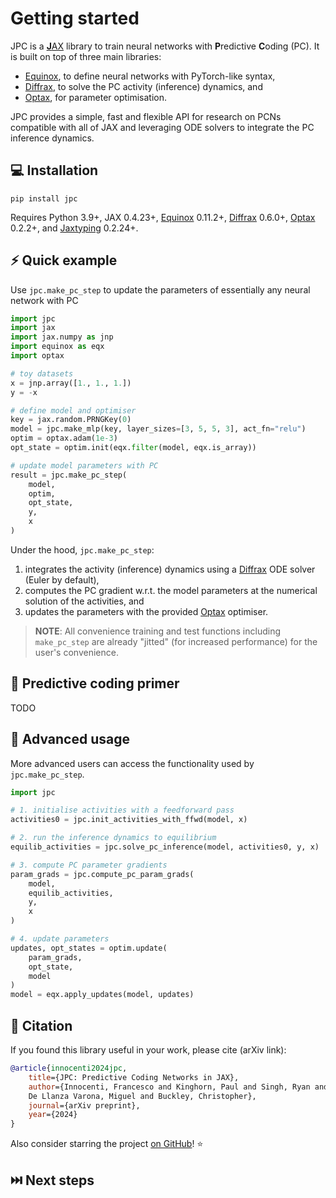# Getting started

JPC is a [**J**AX](https://github.com/google/jax) library to train neural networks 
with **P**redictive **C**oding (PC). It is built on top of three main libraries:

* [Equinox](https://github.com/patrick-kidger/equinox), to define neural 
networks with PyTorch-like syntax,
* [Diffrax](https://github.com/patrick-kidger/diffrax), to solve the PC 
activity (inference) dynamics, and
* [Optax](https://github.com/google-deepmind/optax), for parameter optimisation.

JPC provides a simple, fast and flexible API for research on PCNs compatible 
with all of JAX and leveraging ODE solvers to integrate the PC inference
dynamics.

## 💻 Installation

```
pip install jpc
```

Requires Python 3.9+, JAX 0.4.23+, [Equinox](https://github.com/patrick-kidger/equinox) 
0.11.2+, [Diffrax](https://github.com/patrick-kidger/diffrax) 0.6.0+, 
[Optax](https://github.com/google-deepmind/optax) 0.2.2+, and 
[Jaxtyping](https://github.com/patrick-kidger/jaxtyping) 0.2.24+.

## ⚡️ Quick example
Use `jpc.make_pc_step` to update the parameters of essentially any neural 
network with PC
```py
import jpc
import jax
import jax.numpy as jnp
import equinox as eqx
import optax

# toy datasets
x = jnp.array([1., 1., 1.])
y = -x

# define model and optimiser
key = jax.random.PRNGKey(0)
model = jpc.make_mlp(key, layer_sizes=[3, 5, 5, 3], act_fn="relu")
optim = optax.adam(1e-3)
opt_state = optim.init(eqx.filter(model, eqx.is_array))

# update model parameters with PC
result = jpc.make_pc_step(
    model,
    optim,
    opt_state,
    y,
    x
)
```
Under the hood, `jpc.make_pc_step`:

1. integrates the activity (inference) dynamics using a [Diffrax](https://github.com/patrick-kidger/diffrax) ODE solver (Euler by default), 
2. computes the PC gradient w.r.t. the model parameters at the numerical solution of the activities, and 
3. updates the parameters with the provided [Optax](https://github.com/google-deepmind/optax) optimiser.

> **NOTE**: All convenience training and test functions including `make_pc_step` 
> are already "jitted" (for increased performance) for the user's convenience.

## 🧠️ Predictive coding primer
TODO

## 🚀 Advanced usage
More advanced users can access the functionality used by `jpc.make_pc_step`.

```py
import jpc

# 1. initialise activities with a feedforward pass
activities0 = jpc.init_activities_with_ffwd(model, x)

# 2. run the inference dynamics to equilibrium
equilib_activities = jpc.solve_pc_inference(model, activities0, y, x)

# 3. compute PC parameter gradients
param_grads = jpc.compute_pc_param_grads(
    model,
    equilib_activities,
    y,
    x
)

# 4. update parameters
updates, opt_states = optim.update(
    param_grads,
    opt_state,
    model
)
model = eqx.apply_updates(model, updates)
```

## 📄 Citation

If you found this library useful in your work, please cite (arXiv link):

```bibtex
@article{innocenti2024jpc,
    title={JPC: Predictive Coding Networks in JAX},
    author={Innocenti, Francesco and Kinghorn, Paul and Singh, Ryan and 
    De Llanza Varona, Miguel and Buckley, Christopher},
    journal={arXiv preprint},
    year={2024}
}
```
Also consider starring the project [on GitHub](https://github.com/thebuckleylab/jpc)! ⭐️ 

## ⏭️ Next steps

